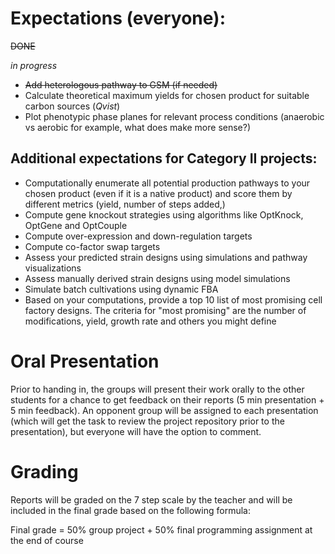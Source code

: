 
# Expectations (everyone):

~~DONE~~

*in progress*

 - ~~Add heterologous pathway to GSM (if needed)~~ 
 - Calculate theoretical maximum yields for chosen product for suitable carbon sources (*Qvist*)
 - Plot phenotypic phase planes for relevant process conditions (anaerobic vs aerobic for example, what does make more sense?)
 
 
 ## Additional expectations for Category II projects:

 - Computationally enumerate all potential production pathways to your chosen product (even if it is a native product) and score them by different metrics (yield, number of steps added,)
 - Compute gene knockout strategies using algorithms like OptKnock, OptGene and OptCouple
 - Compute over-expression and down-regulation targets
 - Compute co-factor swap targets
 - Assess your predicted strain designs using simulations and pathway visualizations
 - Assess manually derived strain designs using model simulations
 - Simulate batch cultivations using dynamic FBA
 - Based on your computations, provide a top 10 list of most promising cell factory designs. The criteria for "most promising" are the number of modifications, yield, growth rate and others you might define


# Oral Presentation

Prior to handing in, the groups will present their work orally to the other students for a chance to get feedback on their reports (5 min presentation + 5 min feedback).  An opponent group will be assigned to each presentation (which will get the task to review the project repository prior to the presentation), but everyone will have the option to comment.

# Grading

Reports will be graded on the 7 step scale by the teacher and will be included in the final grade based on the following formula:

Final grade = 50% group project + 50% final programming assignment at the end of course